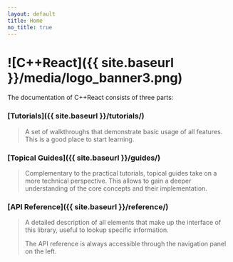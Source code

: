 ```yaml
---
layout: default
title: Home
no_title: true
---
```

# ![C++React]({{ site.baseurl }}/media/logo_banner3.png)

The documentation of C++React consists of three parts:

### [Tutorials]({{ site.baseurl }}/tutorials/)

> A set of walkthroughs that demonstrate basic usage of all features.
> This is a good place to start learning.

### [Topical Guides]({{ site.baseurl }}/guides/)

> Complementary to the practical tutorials, topical guides take on a more technical perspective.
> This allows to gain a deeper understanding of the core concepts and their implementation.

### [API Reference]({{ site.baseurl }}/reference/)

> A detailed description of all elements that make up the interface of this library,
> useful to lookup specific information.
>
> The API reference is always accessible through the navigation panel on the left.